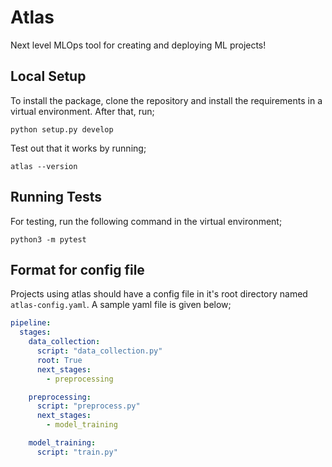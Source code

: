 # Atlas

Next level MLOps tool for creating and deploying ML projects!

## Local Setup

To install the package, clone the repository and install the requirements in a virtual environment. After that, run;

`python setup.py develop`

Test out that it works by running;

`atlas --version`

## Running Tests

For testing, run the following command in the virtual environment;

`python3 -m pytest`

## Format for config file

Projects using atlas should have a config file in it's root directory named
`atlas-config.yaml`. A sample yaml file is given below;

```yaml
pipeline:
  stages:
    data_collection:
      script: "data_collection.py"
      root: True
      next_stages: 
        - preprocessing

    preprocessing:
      script: "preprocess.py"
      next_stages:
        - model_training

    model_training:
      script: "train.py"
```
